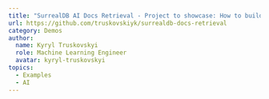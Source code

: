 ```yaml
---
title: "SurrealDB AI Docs Retrieval - Project to showcase: How to build a GPT-Based question-answering system on top of SurrealDB Docs."
url: https://github.com/truskovskiyk/surrealdb-docs-retrieval
category: Demos
author:
  name: Kyryl Truskovskyi
  role: Machine Learning Engineer
  avatar: kyryl-truskovskyi
topics:
  - Examples
  - AI
---
```


